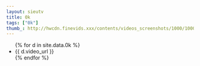 ```yaml
--- 
layout: sieutv
title: 0k
tags: ["0k"]
thumb_: http://hwcdn.finevids.xxx/contents/videos_screenshots/1000/1000/preview.mp4.jpg
---
```

<ul>
{% for d in site.data.0k %}
  <li>
      {{ d.video_url }}
  </li>
{% endfor %}
</ul>
